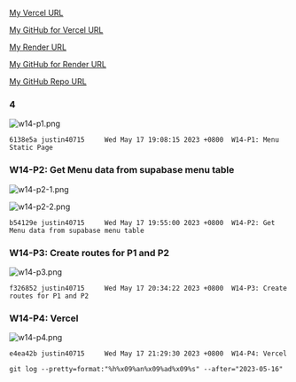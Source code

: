 [My Vercel URL](https://vercel.com/justin40715/1112-client-supa-208410380)

[My GitHub for Vercel URL](https://github.com/1112-wp2/1112-client-card-demo-80)

[My Render URL](https://one112-server-cs-info-lab-62wd.onrender.com)

[My GitHub for Render URL](https://github.com/1112-wp2/1112-server-card-demo-80)

[My GitHub Repo URL](https://github.com/1112-wp2/1111-wp2_demo_80)

### 4

![w14-p1.png](https://wjviuyuwtkixlajqlpbk.supabase.co/storage/v1/object/public/demo-80/md_img/w14-p1.png)

```
6138e5a justin40715     Wed May 17 19:08:15 2023 +0800  W14-P1: Menu Static Page
```

### W14-P2: Get Menu data from supabase menu table

![w14-p2-1.png](https://wjviuyuwtkixlajqlpbk.supabase.co/storage/v1/object/public/demo-80/md_img/w14-p2-1.png)

![w14-p2-2.png](https://wjviuyuwtkixlajqlpbk.supabase.co/storage/v1/object/public/demo-80/md_img/w14-p2-2.png)

```
b54129e justin40715     Wed May 17 19:55:00 2023 +0800  W14-P2: Get Menu data from supabase menu table
```

### W14-P3: Create routes for P1 and P2

![w14-p3.png](https://wjviuyuwtkixlajqlpbk.supabase.co/storage/v1/object/public/demo-80/md_img/w14-p3.png)

```
f326852 justin40715     Wed May 17 20:34:22 2023 +0800  W14-P3: Create routes for P1 and P2
```

### W14-P4: Vercel

![w14-p4.png](https://wjviuyuwtkixlajqlpbk.supabase.co/storage/v1/object/public/demo-80/md_img/w14-p4.png)

```
e4ea42b justin40715     Wed May 17 21:29:30 2023 +0800  W14-P4: Vercel
```

```
git log --pretty=format:"%h%x09%an%x09%ad%x09%s" --after="2023-05-16"
```
